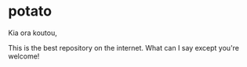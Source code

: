 # potato

Kia ora koutou,

This is the best repository on the internet. What can I say except you're welcome!
